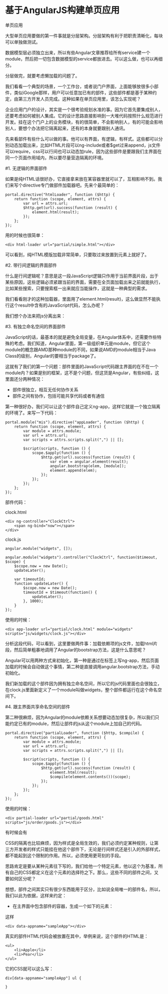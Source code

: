 基于AngularJS构建单页应用
====

单页应用

大型单页应用要做的第一件事就是分层架构。分层架构有利于把职责清晰化，每块可以单独做测试。

数据模型层必须独立出来，所以有些Angular文章推荐给所有service建一个module，然后把一切包含数据模型的service都放进去。可以这么做，也可以再细分。

分层做完，就要考虑懒加载的问题了。

我们看看一个典型的场景，一个工作台，或者说门户界面，上面能够放很多小部件，类似iGoogle那样，用户可以任意加已有的部件，这些部件都是基于某种约定，由第三方开发人员完成。这种如果在单页应用里，该怎么实现呢？

企业应用门户的设计，其实是一个很考验规划水准的事。因为它首先要集成别人，还要考虑如何被别人集成。它的设计思路直接影响到一大堆代码按照什么规范进行开发。挂在这个门户上的业务模块，有的很简单，不会影响别人，有的可能会影响别人，要想个办法把它隔离起来，还有的本身就要跟别人通讯。

先来看部件有些什么可以做的事。他可以有界面，有逻辑，有样式。这些都可以分别动态加载出来，比如HTML片段可以ng-include或者$get过来append，js文件可以require，css可以行间也可以动态加rule，因为这些部件是要跟我们主界面在同一个页面作用域内，所以要尽量营造隔离的环境。

#1. 无逻辑的界面部件

如果是纯HTML话很好办，它直接拿来放在某容器里就可以了，互相影响不到。我们来写个directive专门做部件加载器吧。先来个最简单的：

    portal.directive("htmlLoader", function ($http) {
    	return function (scope, element, attrs) {
    		var url = attrs.url;
    		$http.get(url).success(function (result) {
    			element.html(result);
    		});
    	};
    });

用的时候也很简单：

    <div html-loader url="partial/simple.html"></div>
    
可以看到，纯HTML模版加载非常简单，只要取过来放置到元素上就好了。

#2. 带行间逻辑的界面部件

什么是行间逻辑呢？意思是这一段JavaScript逻辑只作用于当前界面片段，出于某些原因，这些逻辑必须紧跟当前的界面，需要在全页面加载出来之前就能执行，比如某些搜索，只要搜索框一出来就应当能操作，这就是一种典型的需求。

我们看看刚才的这种加载器，里面用了element.html(result)，这么做显然不能执行这个result中含有的JavaScript代码，怎么办呢？

我们想个办法来把js分离出来：



#3. 有独立命名空间的界面部件

JavaScript的话，最基本的就是避免全局变量，在Angular体系中，还需要作些特殊的考虑。我们知道，Angular里面，第一级组织单元是module，但它这个module的概念跟AMD那种module的不同，如果说AMD的module相当于Java Class的级别，Angular的要相当于package了。

这就有了我们的第一个问题：部件里面的JavaScript代码跟主界面的在不在一个module内？如果是别的框架，这不是个问题，但这货是Angular，有些纠结，这里面还分两种情况：

- 部件很独立，相互无任何协作关系
- 部件之间有协作，包括可能共享代码或者有通信

第一种很好办，我们可以让这个部件自己定义ng-app，这样它就是一个独立隔离的环境了。来写一下代码：

    portal.module("mis").directive("appLoader", function ($http) {
    	return function (scope, element, attrs) {
    		var module = attrs.module;
    		var url = attrs.url;
    		var scripts = attrs.scripts.split(",") || [];
    
    		$script(scripts, function () {
    			scope.$apply(function () {
    				$http.get(url).success(function (result) {
    					var elem = angular.element(result);
    					angular.bootstrap(elem, [module]);
    					element.append(elem);
    				});
    			});
    		});
    	};
    });
    
部件代码：

clock.html

    <div ng-controller="ClockCtrl">
    	<span ng-bind="now"></span>
    </div>

clock.js
    
    angular.module("widgets", []);
    
    angular.module("widgets").controller("ClockCtrl", function($timeout, $scope) {
    	$scope.now = new Date();
    	updateLater();
    
    	var timeoutId;
    	function updateLater() {
    		$scope.now = new Date();
    		timeoutId = $timeout(function() {
    			updateLater();
    		}, 1000);
    	}
    });

使用的时候：

    <div app-loader url="partial/clock.html" module="widgets" scripts="js/widgets/clock.js"></div>
    
分析这段代码，可以看到，这里要做两件事：加载依赖项的js文件，加载html片段，然后简单粗暴地调用了Angular的bootstrap方法，这是什么意思呢？

Angular可以用两种方式来初始化，第一种是通过在标签上写ng-app，然后页面加载的时候会自动做这个事情，第二种是直接调用angular.bootstrap方法，手动初始化。

我们新加载的这个部件因为拥有独立命名空间，所以它的js代码里面也会很独立，在clock.js里面新定义了一个module叫做widgets，整个部件都运行在这个命名空间下。

#4. 跟主界面共享命名空间的部件

第二种很麻烦，因为Angular的module依赖关系想要动态加很复杂，所以我们只能约定已有的module，然后让部件的js从这个module上加自己的代码。

    portal.directive("partialLoader", function ($http, $compile) {
    	return function (scope, element, attrs) {
    		var module = attrs.module;
    		var url = attrs.url;
    		var scripts = attrs.scripts.split(",") || [];
    
    		$script(scripts, function () {
    			scope.$apply(function () {
    				$http.get(url).success(function (result) {
    					element.html(result);
    					$compile(element.contents())(scope);
    				});
    			});
    		});
    	};
    });

使用的时候：

    <div partial-loader url="partial/goods.html" scripts="js/order/goods.js"></div>
    
有时候会有

CSS的隔离也比较麻烦，因为样式是全局生效的，我们必须约定某种规则，让第三方开发者的样式只能挂在他这个部件下，无论是行间样式还是引入的外部样式，都不能起到这个限制的作用。所以，必须使用更苛刻的手段。

思路肯定是要从某种元素往下写的，我们给他一个特定元素，他以这个为基准，所有自己的CSS都定义在这个元素的选择符之下。那么，这些不同的部件之间，又要如何区分呢？

想想，部件之间其实只有很少东西能用于区分，比如说全局唯一的部件名，所以，我们以此为依据，这样来约定：

- 在主界面中包含部件的容器，生成一个如下的元素：

这样

    <div data-appname="sampleApp"></div>


真实的部件HTML代码会被放置在其中，举例来说，这个部件的HTML是：

    <ul>
        <li>Apple</li>
        <li>Pear</li>
    </ul>

它的CSS就可以这么写：

    div[data-appname="sampleApp"] ul {
    
    }
